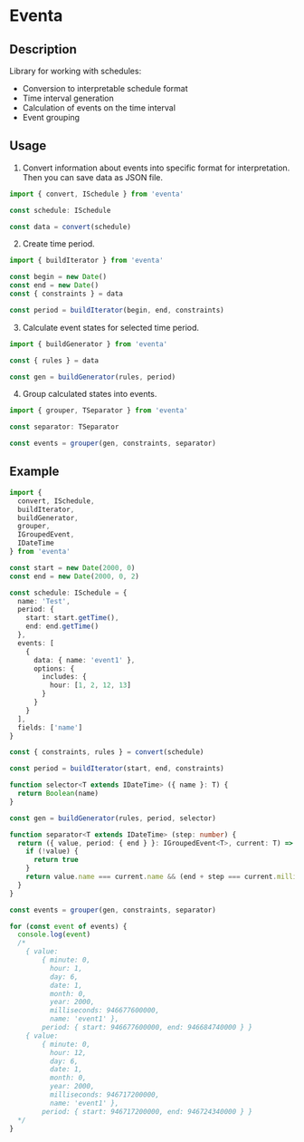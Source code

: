 # Eventa

## Description

Library for working with schedules:
- Conversion to interpretable schedule format
- Time interval generation
- Calculation of events on the time interval
- Event grouping

## Usage

1. Convert information about events into specific format for interpretation. Then you can save data as JSON file.

```typescript
import { convert, ISchedule } from 'eventa'

const schedule: ISchedule

const data = convert(schedule)
```

2. Create time period.

```typescript
import { buildIterator } from 'eventa'

const begin = new Date()
const end = new Date()
const { constraints } = data

const period = buildIterator(begin, end, constraints)
```

3. Calculate event states for selected time period.

```typescript
import { buildGenerator } from 'eventa'

const { rules } = data

const gen = buildGenerator(rules, period)
```

4. Group calculated states into events.

```typescript
import { grouper, TSeparator } from 'eventa'

const separator: TSeparator

const events = grouper(gen, constraints, separator)
```

## Example

```typescript
import {
  convert, ISchedule,
  buildIterator,
  buildGenerator,
  grouper,
  IGroupedEvent,
  IDateTime
} from 'eventa'

const start = new Date(2000, 0)
const end = new Date(2000, 0, 2)

const schedule: ISchedule = {
  name: 'Test',
  period: {
    start: start.getTime(),
    end: end.getTime()
  },
  events: [
    {
      data: { name: 'event1' },
      options: {
        includes: {
          hour: [1, 2, 12, 13]
        }
      }
    }
  ],
  fields: ['name']
}

const { constraints, rules } = convert(schedule)

const period = buildIterator(start, end, constraints)

function selector<T extends IDateTime> ({ name }: T) {
  return Boolean(name)
}

const gen = buildGenerator(rules, period, selector)

function separator<T extends IDateTime> (step: number) {
  return ({ value, period: { end } }: IGroupedEvent<T>, current: T) => {
    if (!value) {
      return true
    }
    return value.name === current.name && (end + step === current.milliseconds)
  }
}

const events = grouper(gen, constraints, separator)

for (const event of events) {
  console.log(event)
  /*
    { value:
        { minute: 0,
          hour: 1,
          day: 6,
          date: 1,
          month: 0,
          year: 2000,
          milliseconds: 946677600000,
          name: 'event1' },
        period: { start: 946677600000, end: 946684740000 } }
    { value:
        { minute: 0,
          hour: 12,
          day: 6,
          date: 1,
          month: 0,
          year: 2000,
          milliseconds: 946717200000,
          name: 'event1' },
        period: { start: 946717200000, end: 946724340000 } }
  */
}
```
